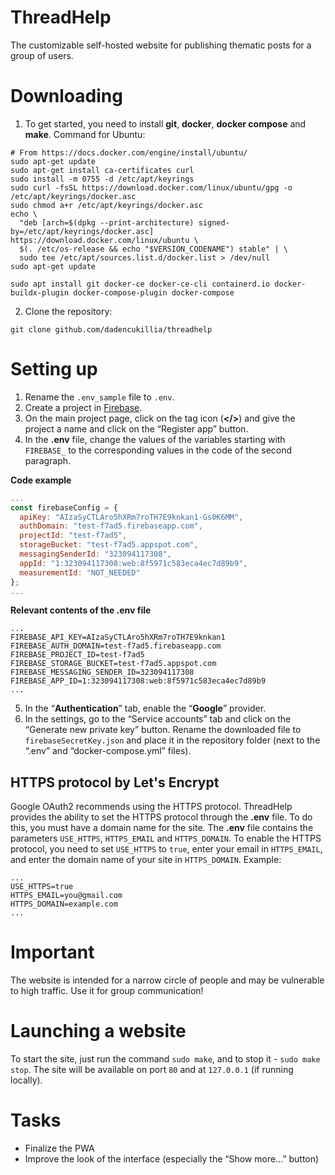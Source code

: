 # ThreadHelp
The customizable self-hosted website for publishing thematic posts for a group of users.

# Downloading
1. To get started, you need to install **git**, **docker**, **docker compose** and **make**. Command for Ubuntu: 
```
# From https://docs.docker.com/engine/install/ubuntu/
sudo apt-get update
sudo apt-get install ca-certificates curl
sudo install -m 0755 -d /etc/apt/keyrings
sudo curl -fsSL https://download.docker.com/linux/ubuntu/gpg -o /etc/apt/keyrings/docker.asc
sudo chmod a+r /etc/apt/keyrings/docker.asc
echo \
  "deb [arch=$(dpkg --print-architecture) signed-by=/etc/apt/keyrings/docker.asc] https://download.docker.com/linux/ubuntu \
  $(. /etc/os-release && echo "$VERSION_CODENAME") stable" | \
  sudo tee /etc/apt/sources.list.d/docker.list > /dev/null
sudo apt-get update

sudo apt install git docker-ce docker-ce-cli containerd.io docker-buildx-plugin docker-compose-plugin docker-compose
```
2. Clone the repository: 
```
git clone github.com/dadencukillia/threadhelp
```

# Setting up
1. Rename the `.env_sample` file to `.env`.
2. Create a project in [Firebase](https://console.firebase.google.com).
3. On the main project page, click on the tag icon (**</>**) and give the project a name and click on the “Register app” button.
4. In the **.env** file, change the values of the variables starting with `FIREBASE_` to the corresponding values in the code of the second paragraph.

**Code example**
```JavaScript
...
const firebaseConfig = {
  apiKey: "AIzaSyCTLAro5hXRm7roTH7E9knkan1-Gs0K6MM",
  authDomain: "test-f7ad5.firebaseapp.com",
  projectId: "test-f7ad5",
  storageBucket: "test-f7ad5.appspot.com",
  messagingSenderId: "323094117308",
  appId: "1:323094117308:web:8f5971c583eca4ec7d89b9",
  measurementId: "NOT_NEEDED"
};
...
```

**Relevant contents of the .env file**
```dotenv
...
FIREBASE_API_KEY=AIzaSyCTLAro5hXRm7roTH7E9knkan1
FIREBASE_AUTH_DOMAIN=test-f7ad5.firebaseapp.com
FIREBASE_PROJECT_ID=test-f7ad5
FIREBASE_STORAGE_BUCKET=test-f7ad5.appspot.com
FIREBASE_MESSAGING_SENDER_ID=323094117308
FIREBASE_APP_ID=1:323094117308:web:8f5971c583eca4ec7d89b9
...
```
5. In the “**Authentication**” tab, enable the “**Google**” provider.
6. In the settings, go to the “Service accounts” tab and click on the “Generate new private key” button. Rename the downloaded file to `firebaseSecretKey.json` and place it in the repository folder (next to the “.env” and “docker-compose.yml” files).

## HTTPS protocol by Let's Encrypt
Google OAuth2 recommends using the HTTPS protocol. ThreadHelp provides the ability to set the HTTPS protocol through the **.env** file. To do this, you must have a domain name for the site. The **.env** file contains the parameters `USE_HTTPS`, `HTTPS_EMAIL` and `HTTPS_DOMAIN`. To enable the HTTPS protocol, you need to set `USE_HTTPS` to `true`, enter your email in `HTTPS_EMAIL`, and enter the domain name of your site in `HTTPS_DOMAIN`. Example:
```
...
USE_HTTPS=true
HTTPS_EMAIL=you@gmail.com
HTTPS_DOMAIN=example.com
...
```

# Important
The website is intended for a narrow circle of people and may be vulnerable to high traffic. Use it for group communication!

# Launching a website
To start the site, just run the command `sudo make`, and to stop it - `sudo make stop`. The site will be available on port `80` and at `127.0.0.1` (if running locally).

# Tasks
- Finalize the PWA
- Improve the look of the interface (especially the “Show more...” button)